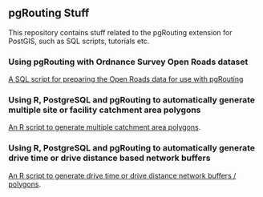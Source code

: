 ## pgRouting Stuff

This repository contains stuff related to the pgRouting extension for PostGIS, such as SQL scripts, tutorials etc.

### Using pgRouting with Ordnance Survey Open Roads dataset

[A SQL script for preparing the Open Roads data for use with pgRouting](openroads/)

### Using R, PostgreSQL and pgRouting to automatically generate multiple site or facility catchment area polygons

[An R script to generate multiple catchment area polygons](catchment_polygons/).

### Using R, PostgreSQL and pgRouting to automatically generate drive time or drive distance based network buffers

[An R script to generate drive time or drive distance network buffers / polygons](drive_time_polygons/).
